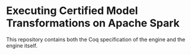 # Executing Certified Model Transformations on Apache Spark

This repository contains both the Coq specification of the engine and the engine itself.

